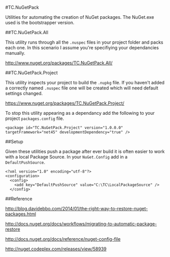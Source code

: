 #TC.NuGetPack

Utilities for automating the creation of NuGet packages.
The NuGet.exe used is the bootstrapper version.

##TC.NuGetPack.All

This utility runs through all the `.nuspec` files in your
project folder and packs each one. In this scenario I assume
you're specifiying your dependancies manually.

http://www.nuget.org/packages/TC.NuGetPack.All/

##TC.NuGetPack.Project

This utility inspects your project to build the `.nupkg` file.
If you haven't added a correctly named `.nuspec` file one will
be created which will need default settings changed.

https://www.nuget.org/packages/TC.NuGetPack.Project/

To stop this utility appearing as a dependancy add the following
to your project `packages.config` file.

```
<package id="TC.NuGetPack.Project" version="1.0.0.0" targetFramework="net45" developmentDependency="true" />
```

##Setup

Given these utilities push a package after ever build it is often
easier to work with a local Package Source. In your `NuGet.Config`
add in a `DefaultPushSource`.

```
<?xml version="1.0" encoding="utf-8"?>
<configuration>
  <config>
    <add key="DefaultPushSource" value="C:\TC\LocalPackageSource" />
  </config>
```
##Reference

http://blog.davidebbo.com/2014/01/the-right-way-to-restore-nuget-packages.html

http://docs.nuget.org/docs/workflows/migrating-to-automatic-package-restore

http://docs.nuget.org/docs/reference/nuget-config-file

http://nuget.codeplex.com/releases/view/58939





